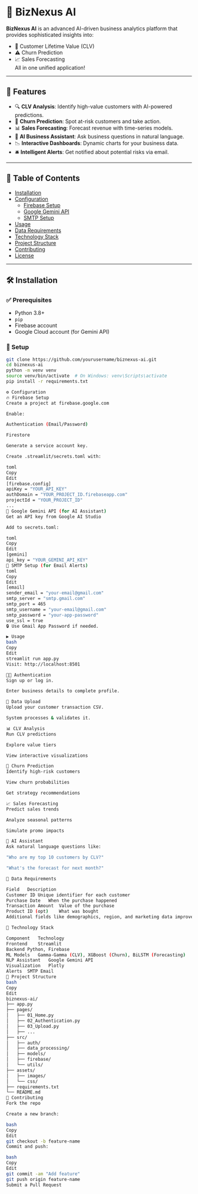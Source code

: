 # 🚀 BizNexus AI

**BizNexus AI** is an advanced AI-driven business analytics platform that provides sophisticated insights into:

- 🧮 Customer Lifetime Value (CLV)
- ⚠️ Churn Prediction
- 📈 Sales Forecasting  
All in one unified application!

---

## 🌟 Features

- 🔍 **CLV Analysis**: Identify high-value customers with AI-powered predictions.
- 🔁 **Churn Prediction**: Spot at-risk customers and take action.
- 📊 **Sales Forecasting**: Forecast revenue with time-series models.
- 🤖 **AI Business Assistant**: Ask business questions in natural language.
- 📉 **Interactive Dashboards**: Dynamic charts for your business data.
- 🛎️ **Intelligent Alerts**: Get notified about potential risks via email.

---

## 📂 Table of Contents

- [Installation](#installation)
- [Configuration](#configuration)
  - [Firebase Setup](#firebase-setup)
  - [Google Gemini API](#google-gemini-api)
  - [SMTP Setup](#smtp-setup)
- [Usage](#usage)
- [Data Requirements](#data-requirements)
- [Technology Stack](#technology-stack)
- [Project Structure](#project-structure)
- [Contributing](#contributing)
- [License](#license)

---

## 🛠 Installation

### ✅ Prerequisites

- Python 3.8+
- `pip`
- Firebase account
- Google Cloud account (for Gemini API)

### 🔧 Setup

```bash
git clone https://github.com/yourusername/biznexus-ai.git
cd biznexus-ai
python -m venv venv
source venv/bin/activate  # On Windows: venv\Scripts\activate
pip install -r requirements.txt

⚙️ Configuration
🔥 Firebase Setup
Create a project at firebase.google.com

Enable:

Authentication (Email/Password)

Firestore

Generate a service account key.

Create .streamlit/secrets.toml with:

toml
Copy
Edit
[firebase.config]
apiKey = "YOUR_API_KEY"
authDomain = "YOUR_PROJECT_ID.firebaseapp.com"
projectId = "YOUR_PROJECT_ID"
...
🧠 Google Gemini API (for AI Assistant)
Get an API key from Google AI Studio

Add to secrets.toml:

toml
Copy
Edit
[gemini]
api_key = "YOUR_GEMINI_API_KEY"
📧 SMTP Setup (for Email Alerts)
toml
Copy
Edit
[email]
sender_email = "your-email@gmail.com"
smtp_server = "smtp.gmail.com"
smtp_port = 465
smtp_username = "your-email@gmail.com"
smtp_password = "your-app-password"
use_ssl = true
🔒 Use Gmail App Password if needed.

▶️ Usage
bash
Copy
Edit
streamlit run app.py
Visit: http://localhost:8501

🧑‍💼 Authentication
Sign up or log in.

Enter business details to complete profile.

📁 Data Upload
Upload your customer transaction CSV.

System processes & validates it.

📊 CLV Analysis
Run CLV predictions

Explore value tiers

View interactive visualizations

🚨 Churn Prediction
Identify high-risk customers

View churn probabilities

Get strategy recommendations

📈 Sales Forecasting
Predict sales trends

Analyze seasonal patterns

Simulate promo impacts

🤖 AI Assistant
Ask natural language questions like:

"Who are my top 10 customers by CLV?"

"What's the forecast for next month?"

🧾 Data Requirements

Field	Description
Customer ID	Unique identifier for each customer
Purchase Date	When the purchase happened
Transaction Amount	Value of the purchase
Product ID (opt)	What was bought
Additional fields like demographics, region, and marketing data improve results.

🧰 Technology Stack

Component	Technology
Frontend	Streamlit
Backend	Python, Firebase
ML Models	Gamma-Gamma (CLV), XGBoost (Churn), BiLSTM (Forecasting)
NLP Assistant	Google Gemini API
Visualization	Plotly
Alerts	SMTP Email
📁 Project Structure
bash
Copy
Edit
biznexus-ai/
├── app.py
├── pages/
│   ├── 01_Home.py
│   ├── 02_Authentication.py
│   ├── 03_Upload.py
│   ├── ...
├── src/
│   ├── auth/
│   ├── data_processing/
│   ├── models/
│   ├── firebase/
│   └── utils/
├── assets/
│   ├── images/
│   └── css/
├── requirements.txt
└── README.md
🤝 Contributing
Fork the repo

Create a new branch:

bash
Copy
Edit
git checkout -b feature-name
Commit and push:

bash
Copy
Edit
git commit -am "Add feature"
git push origin feature-name
Submit a Pull Request

